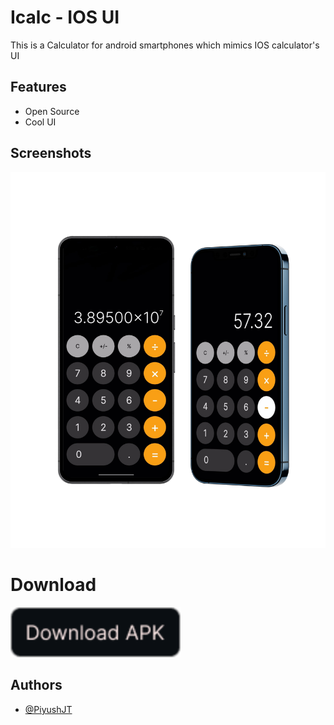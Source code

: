 # Icalc - IOS UI

This is a Calculator for android smartphones which mimics IOS calculator's UI


## Features

- Open Source
- Cool UI


## Screenshots

![App Screenshots](https://raw.githubusercontent.com/PiyushJT/ICalc/main/for_readme/screen_shots.jpg)


# Download

[<img src="https://raw.githubusercontent.com/PiyushJT/ICalc/main/for_readme/download_btn.png" alt='Download APK' height="80">](https://piyushjt.github.io/My-Apps/icalc_apks/ICalc_14.apk)


## Authors

- [@PiyushJT](https://www.github.com/PiyushJT)

